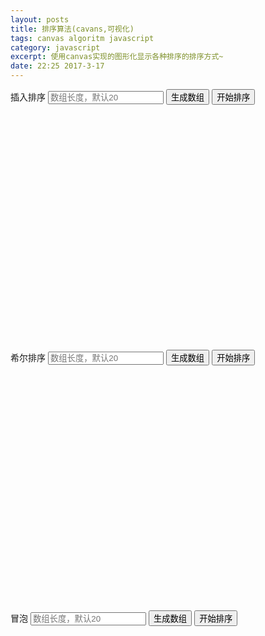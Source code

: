 ```yaml
---
layout: posts
title: 排序算法(cavans,可视化)
tags: canvas algoritm javascript
category: javascript
excerpt: 使用canvas实现的图形化显示各种排序的排序方式~
date: 22:25 2017-3-17
---
```


<span>插入排序</span>
<input type="text" id="insertSortLength" name="arrayLength" placeholder="数组长度，默认20">
<button style="display: inline-block" id="insertSort_button">生成数组</button>
<button style="display: inline-block" id="insertSort_start">开始排序</button>
<canvas style="display: block;" id="insertSort" width="800" height="600"></canvas>

<span>希尔排序</span>
<input type="text" id="shellSortLength" name="shellArrayLength" placeholder="数组长度，默认20">
<button style="display: inline-block" id="shellSort_button">生成数组</button>
<button style="display: inline-block" id="shellSort_start">开始排序</button>
<canvas style="display: block;" id="shellSort" width="800" height="600"></canvas>

<span>冒泡</span>
<input type="text" id="bubbleSortLength" name="bubbleArrayLength" placeholder="数组长度，默认20">
<button style="display: inline-block" id="bubbleSort_button">生成数组</button>
<button style="display: inline-block" id="bubbleSort_start">开始排序</button>
<canvas style="display: block;" id="bubbleSort" width="800" height="600"></canvas>

<script type="text/javascript">

    var insertArr = [];
    var insertCanvas = document.getElementById('insertSort');
    var insertContext = insertCanvas.getContext('2d');

    var shellArr = [];
    var shellCanvas = document.getElementById('shellSort');
    var shellContext = shellCanvas.getContext('2d');

    var bubbleArr = [];
    var bubbleCanvas = document.getElementById('bubbleSort');
    var bubbleContext = bubbleCanvas.getContext('2d');

    function init(canvas, context, arr) {
        _arr = MakeArr(20);
        for(let i = 0; i < _arr.length; i ++) {
            arr[i] = _arr[i];
        }
        //***************insert init****************//
        context.strokeStyle = 'rgb(0, 0, 0)',context.fillStyle = 'rgb(0, 0, 0)',
        context.strokeWidth = 1;

        context.moveTo(0, 0);
        context.lineTo(0, canvas.height);
        context.lineTo(canvas.width, canvas.height);

        context.stroke();
        drawArray(canvas, context, arr);
        //***************insert init****************//
    }

    init(insertCanvas, insertContext, insertArr);
    init(shellCanvas, shellContext, shellArr);
    init(bubbleCanvas, bubbleContext, bubbleArr);

    function bindEvent(name, arr, canvas, context) {
        // console.log(arr);
        var arrayButton = document.getElementById(name + '_button');
        var sortButton = document.getElementById(name + '_start');
        arrayButton.onclick = function() {
            var _length = document.getElementById(name+"Length").value || 20;

            arr = MakeArr(_length);

            drawArray(canvas, context, arr);
        };
        sortButton.onclick = function() {
            console.log(name + '(canvas, context, arr)');
            eval(name + '(canvas, context, arr)');
        }
    }
    bindEvent('insertSort', insertArr, insertCanvas, insertContext);
    bindEvent('shellSort', shellArr, shellCanvas, shellContext);
    bindEvent('bubbleSort', bubbleArr, bubbleCanvas, bubbleContext);

    function insertSort(canvas, context, arr) {

        var length = arr.length;
        for(let i = 1; i < length; i ++) {
            let temp = arr[i];
            let j = i - 1;
            while(j >= 0 && temp < arr[j]) {
                arr[j + 1] = arr[j];
                j --;
            }
            arr[j + 1] = temp;
            let _arr = CopyArr(arr);
            setTimeout(function() {
                drawArray(canvas, context, _arr, i);
            }, 500 * i);
        }
        return arr;
    }

    function shellSort(canvas, context, arr) {
        let length = arr.length;
        let d = length >> 1;
        let times = 0;

        while(d > 0) {
            times ++;
            for(let i = d; i < length; i ++) {
                let j = i - d;
                while(j >= 0 && arr[j] > arr[j + d]) {
                    let temp = arr[j];
                    arr[j] = arr[j + d];
                    arr[j + d] = temp;
                    j = j - d;
                    let _arr = CopyArr(arr);
                }
            }
            let _arr = CopyArr(arr);
            setTimeout(function() {
                drawArray(canvas, context, _arr);
            }, 1000 * times);
            d = d >> 1;

        }
        return arr;
    }

    function bubbleSort(canvas, context, arr) {
        let length = arr.length;
        let times = 0;
        // console.log(arr);
        for(let i = 0; i < length - 1; i ++) {
            for(let j = length - 1; j > i; j --) {
                if(arr[j] < arr[j - 1]) {
                    let temp = arr[j];
                    arr[j] = arr[j - 1];
                    arr[j - 1] = temp;

                }
                times ++;
                let _arr = CopyArr(arr);
                setTimeout(function() {
                    drawArray(canvas, context, _arr, i - 1, j - 1);
                }, 500 * times);

            }
        }
        // console.log(arr);
        return arr;
    }

    // context.fillRect(20, 120, 100, 100);

    function drawArray(canvas, context, arr, id, id1) {
        // console.log(context);
        context.clearRect(1, 0, canvas.width, canvas.height - 1);

        let arrLength = arr.length;

        let visibleW = canvas.width * .9;

        let _width = 2 * visibleW / (3 * arrLength - 1);

        let _blank = _width / 2;

        let maxnum = Math.max.apply(null, arr);

        let visibleH = canvas.height * .9;

        let x = canvas.width * .05;

        for(let i = 0; i < arrLength; i ++) {
            if(id == i) {
                context.fillStyle = 'rgb(255, 0, 0)';
            } else if(i == id1) {
                context.fillStyle = 'green';
            }else {
                context.fillStyle = 'rgb(0, 0, 0)';
            }
            drawBar(context, x, canvas.height, _width, arr[i] * visibleH / maxnum);
            x += (_blank + _width);

        }
    }
    function drawBar(context, sx, sy, width, height) {
        context.fillRect(sx, sy - height, width, height);
    }

    function CopyArr(arr) {
        let _arr = new Array();
        let length = arr.length;
        for(let i = 0; i < length; i ++) {
            _arr[i] = arr[i];
        }
        return _arr;
    }

    function MakeArr(length) {
        var _arr = [];
        for(let i = 0; i < length; i ++) {
            _arr[i] = i + 1;
        }
        for(let i = 0; i < length; i ++) {
            let temp = parseInt(Math.random() * length);
            let _temp = _arr[temp];
            _arr[temp] = _arr[i];
            _arr[i] = _temp;
        }

        return _arr;
    }


</script>